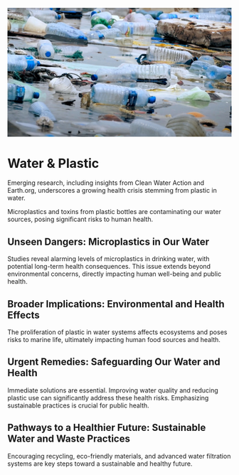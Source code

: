 
![](img/plastic_water.jpeg)


# Water & Plastic

Emerging research, including insights from Clean Water Action and Earth.org, underscores a growing health crisis stemming from plastic in water. 

Microplastics and toxins from plastic bottles are contaminating our water sources, posing significant risks to human health.

## Unseen Dangers: Microplastics in Our Water

Studies reveal alarming levels of microplastics in drinking water, with potential long-term health consequences. This issue extends beyond environmental concerns, directly impacting human well-being and public health.

## Broader Implications: Environmental and Health Effects

The proliferation of plastic in water systems affects ecosystems and poses risks to marine life, ultimately impacting human food sources and health.

## Urgent Remedies: Safeguarding Our Water and Health

Immediate solutions are essential. Improving water quality and reducing plastic use can significantly address these health risks. Emphasizing sustainable practices is crucial for public health.

## Pathways to a Healthier Future: Sustainable Water and Waste Practices

Encouraging recycling, eco-friendly materials, and advanced water filtration systems are key steps toward a sustainable and healthy future.

